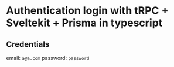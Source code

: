 # Authentication login with tRPC + Sveltekit + Prisma in typescript

## Credentials
email: `a@a.com`
password: `password`
